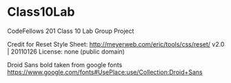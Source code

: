 # Class10Lab
CodeFellows 201 Class 10 Lab Group Project

Credit for Reset Style Sheet:
http://meyerweb.com/eric/tools/css/reset/
   v2.0 | 20110126
   License: none (public domain)

 Droid Sans bold taken from google fonts
 https://www.google.com/fonts#UsePlace:use/Collection:Droid+Sans
